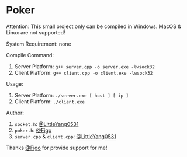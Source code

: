 # Poker

Attention: This small project only can be compiled in Windows. MacOS & Linux are not supported!

System Requirement: none

Compile Command: 
1. Server Platform: `g++ server.cpp -o server.exe -lwsock32`
2. Client Platform: `g++ client.cpp -o client.exe -lwsock32`

Usage: 
1. Server Platform: `./server.exe [ host ] [ ip ]`
2. Client Platform: `./client.exe`

Author: 
1. `socket.h`: [@LittleYang0531](https://github.com/LittleYang0531)
2. `poker.h`: [@Figo](https://www.luogu.com.cn/user/230141)
3. `server.cpp` & `client.cpp`: [@LittleYang0531](https://github.com/LittleYang0531)

Thanks [@Figo](https://www.luogu.com.cn/user/230141) for provide support for me!